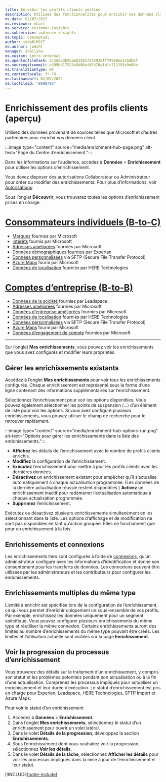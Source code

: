 ```yaml
---
title: Enrichir les profils clients unifiés
description: Utilisez des fonctionnalités pour enrichir vos données client.
ms.date: 02/07/2022
ms.reviewer: mhart
ms.service: customer-insights
ms.subservice: audience-insights
ms.topic: conceptual
author: jodahlMSFT
ms.author: jodahl
manager: shellyha
ms.custom: intro-internal
ms.openlocfilehash: 5c3dda3b9bae828857258025ff79958ee22bdb6f
ms.sourcegitcommit: a399bd17523c8d06afd7d78af4fc711f93c0e8be
ms.translationtype: HT
ms.contentlocale: fr-FR
ms.lasthandoff: 02/07/2022
ms.locfileid: "8098786"
---
```

# <a name="enrichment-for-customer-profiles-preview"></a>Enrichissement des profils clients (aperçu)

Utilisez des données provenant de sources telles que Microsoft et d’autres partenaires pour enrichir vos données client.

:::image type="content" source="media/enrichment-hub-page.png" alt-text="Page du Centre d’enrichissement.":::

Dans les informations sur l’audience, accédez à **Données** > **Enrichissement** pour utiliser les options d’enrichissement.  

Vous devez disposer des autorisations Collaborateur ou Administrateur pour créer ou modifier des enrichissements. Pour plus d’informations, voir [Autorisations](permissions.md).

Sous l’onglet **Découvrir**, vous trouverez toutes les options d’enrichissement prises en charge.

# <a name="individual-consumers-b-to-c"></a>[Consommateurs individuels (B-to-C)](#tab/b2c)

- [Marques](enrichment-microsoft.md) fournies par Microsoft
- [Intérêts](enrichment-microsoft.md) fournis par Microsoft
- [Adresses améliorées](enrichment-enhanced-addresses.md) fournies par Microsoft 
- [Données démographiques](enrichment-experian.md) fournies par Experian
- [Données personnalisées](enrichment-SFTP-custom-import.md) via SFTP (Secure File Transfer Protocol) 
- [Azure Maps](enrichment-azure-maps.md) fourni par Microsoft
- [Données de localisation](enrichment-here.md) fournies par HERE Technologies 

# <a name="business-accounts-b-to-b"></a>[Comptes d’entreprise (B-to-B)](#tab/b2b)

- [Données de la société](enrichment-leadspace.md) fournies par Leadspace
- [Adresses améliorées](enrichment-enhanced-addresses.md) fournies par Microsoft 
- [Données d'entreprise améliorées](enrichment-enhanced-company-data.md) fournies par Microsoft
- [Données de localisation](enrichment-here.md) fournies par HERE Technologies 
- [Données personnalisées](enrichment-SFTP-custom-import.md) via SFTP (Secure File Transfer Protocol) 
- [Azure Maps](enrichment-azure-maps.md) fourni par Microsoft
- [Données d’engagement de compte](enrichment-office.md) fournies par Microsoft

---

Sur l’onglet **Mes enrichissements**, vous pouvez voir les enrichissements que vous avez configurés et modifier leurs propriétés.

## <a name="manage-existing-enrichments"></a>Gérer les enrichissements existants

Accédez à l’onglet **Mes enrichissements** pour voir tous les enrichissements configurés. Chaque enrichissement est représenté sous la forme d’une ligne contenant des informations supplémentaires sur l’enrichissement.

Sélectionnez l’enrichissement pour voir les options disponibles. Vous pouvez également sélectionner les points de suspension (...) d’un élément de liste pour voir les options. Si vous avez configuré plusieurs enrichissements, vous pouvez utiliser le champ de recherche pour le retrouver rapidement.

:::image type="content" source="media/enrichment-hub-options-run.png" alt-text="Options pour gérer les enrichissements dans la liste des enrichissements.":::

- **Affichez** les détails de l’enrichissement avec le nombre de profils clients enrichis.
- **Modifiez** la configuration de l’enrichissement.
- **Exécutez** l’enrichissement pour mettre à jour les profils clients avec les dernières données.
- **Désactivez** un enrichissement existant pour empêcher qu’il s’actualise automatiquement à chaque actualisation programmée. (Les données de la dernière actualisation réussie restent disponibles.) **Activez** un enrichissement inactif pour redémarrer l’actualisation automatique à chaque actualisation programmée.
- **Supprimez** l’enrichissement.

Exécutez ou désactivez plusieurs enrichissements simultanément en les sélectionnant dans la liste. Les options d’affichage et de modification ne sont pas disponibles en tant qu’action groupée. Elles ne fonctionnent que pour un enrichissement à la fois.

## <a name="enrichments-and-connections"></a>Enrichissements et connexions

Les enrichissements tiers sont configurés à l’aide de [connexions](connections.md), qu’un administrateur configure avec les informations d’identification et donne son consentement pour les transferts de données. Les connexions peuvent être utilisées par les administrateurs et les contributeurs pour configurer les enrichissements.  

## <a name="multiple-enrichments-of-the-same-type"></a>Enrichissements multiples du même type

L’entité à enrichir est spécifiée lors de la configuration de l’enrichissement, ce qui vous permet d’enrichir uniquement un sous-ensemble de vos profils. Par exemple, enrichissez les données uniquement pour un segment spécifique. Vous pouvez configurer plusieurs enrichissements du même type et réutiliser la même connexion. Certains enrichissements auront des limites au nombre d’enrichissements du même type pouvant être créés. Les limites et l’utilisation actuelle sont visibles sur la page **Enrichissement**.

## <a name="see-the-progress-of-the-enrichment-process"></a>Voir la progression du processus d’enrichissement

Vous trouverez des détails sur le traitement d’un enrichissement, y compris son statut et les problèmes potentiels pendant son actualisation ou à la fin d’une actualisation. Comprenez les processus impliqués pour actualiser un enrichissement et leur durée d’exécution. Le statut d’enrichissement est pris en charge pour Experian, Leadspace, HERE Technologies, SFTP Import et Azure Maps.

Pour voir le statut d’un enrichissement

1. Accédez à **Données** > **Enrichissement**. 
1. Dans l’onglet **Mes enrichissements**, sélectionnez le statut d’un enrichissement pour ouvrir un volet latéral. 
1. Dans le volet **Détails de la progression**, développez la section **Enrichissements**. 
1. Sous l’enrichissement dont vous souhaitez voir la progression, sélectionnez **Voir les détails**. 
1. Dans le volet **Détails de la tâche**, sélectionnez **Afficher les détails** pour voir les processus impliqués dans la mise à jour de l’enrichissement et leur statut. 

[!INCLUDE[footer-include](../includes/footer-banner.md)]
